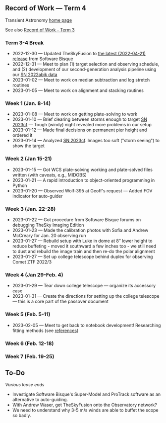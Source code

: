 ## Record of Work &mdash; Term 4

Transient Astronomy [home page](./)

See also [Record of Work - Term 3](./record_of_work-term_3.html)

### Term 3-4 Break

* 2022-12-30 &mdash; Updated TheSkyFusion to [the latest (2022-04-21) release](https://www.bisque.com/thesky-change-log/#TheSkyFusionChangeLog) from Software Bisque
* 2022-12-31 &mdash; Meet to plan (1) target selection and observing schedule, and (2) development of our second-generation analysis pipeline using our [SN 2022abik data](./targets/SN_2022abik/index.html)
* 2023-01-02 &mdash; Meet to work on median subtraction and log stretch routines
* 2023-01-05 &mdash; Meet to work on alignment and stacking routines

### Week 1 (Jan. 8-14)

* 2023-01-08 &mdash; Meet to work on getting plate-solving to work
* 2023-01-10 &mdash; Brief clearing between storms enough to target [SN 2023cf](./targets/SN_2023cf/index.html) &mdash; Tough (windy) night revealed more problems in our setup
* 2023-01-12 &mdash; Made final decisions on permanent pier height and ordered it
* 2023-01-14 &mdash; Analyzed [SN 2023cf](./targets/SN_2023cf/index.html). Images too soft ("storm seeing") to show the target

### Week 2 (Jan 15-21)

* 2023-01-15 &mdash; Got WCS plate-solving working and plate-solved files written (with caveats, e.g., MIDOBS)
* 2023-01-21 &mdash; A rapid introduction to object-oriented programming in Python
* 2023-01-20 &mdash; Observed Wolf-395 at Geoff's request &mdash; Added FOV indicator for auto-guider

### Week 3 (Jan. 22-28)

* 2023-01-22 &mdash; Got procedure from Software Bisque forums on debugging TheSky Imaging Edition
* 2023-01-23 &mdash; Made the calibration photos with Sofia and Andrew McCreary for Jan. 20 observing run
* 2023-01-27 &mdash; Rebuild setup with Luke in dome at 8&rdquo; lower height to reduce buffeting - moved it southward a few inches too - we still need to dust and rebuild the image train and then re-do the polar alignment
* 2023-01-27 &mdash; Set up college telescope behind duplex for observing Comet ZTF 2022/3

### Week 4 (Jan 29-Feb. 4)

* 2023-01-29 &mdash; Tear down college telescope &mdash; organize its accessory case
* 2023-01-31 &mdash; Create the directions for setting up the college telescope &mdash; this is a core part of the passover document

### Week 5 (Feb. 5-11)

* 2023-02-05 &mdash; Meet to get back to notebook development! Researching fitting methods (see [references](./references/psf-fitting/README.html))

### Week 6 (Feb. 12-18)

### Week 7 (Feb. 19-25)

## To-Do

*Various loose ends*

* Investigate Software Bisque's Super-Model and ProTrack software as an alternative to auto-guiding.
* With Andrew Waser, get TheSkyFusion onto the Observatory network?
* We need to understand why 3-5 m/s winds are able to buffet the scope so badly.

